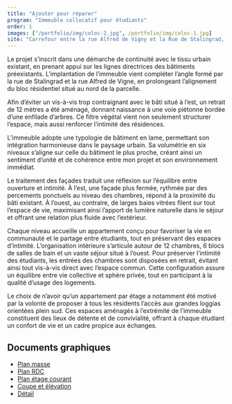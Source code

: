```yaml
---
title: "Ajouter pour réparer"
program: "Immeuble collocatif pour étudiants"
order: 1
images: ["/portfolio/img/coloc-2.jpg", /portfolio/img/coloc-1.jpg]
site: "Carrefour entre la rue Alfred de Vigny et la Rue de Stalingrad, Village olympique, Grenoble"
---
```


Le projet s’inscrit dans une démarche de continuité avec le tissu urbain existant, en prenant appui sur les lignes directrices des bâtiments préexistants. L’implantation de l’immeuble vient compléter l’angle formé par la rue de Stalingrad et la rue Alfred de Vigne, en prolongeant l’alignement du bloc résidentiel situé au nord de la parcelle.

Afin d’éviter un vis-à-vis trop contraignant avec le bâti situé à l’est, un retrait de 12 mètres a été aménagé, donnant naissance à une voie piétonne bordée d’une enfilade d’arbres. Ce filtre végétal vient non seulement structurer l’espace, mais aussi renforcer l’intimité des résidences.

L’immeuble adopte une typologie de bâtiment en lame, permettant son intégration harmonieuse dans le paysage urbain. Sa volumétrie en six niveaux s’aligne sur celle du bâtiment le plus proche, créant ainsi un sentiment d’unité et de cohérence entre mon projet et son environnement immédiat. 

Le traitement des façades traduit une réflexion sur l’équilibre entre ouverture et intimité. À l’est, une façade plus fermée, rythmée par des percements ponctuels au niveau des chambres, répond à la proximité du bâti existant. À l’ouest, au contraire, de larges baies vitrées filent sur tout l’espace de vie, maximisant ainsi l’apport de lumière naturelle dans le séjour et offrant une relation plus fluide avec l’extérieur.

Chaque niveau accueille un appartement conçu pour favoriser la vie en communauté et le partage entre étudiants, tout en préservant des espaces d’intimité. L’organisation intérieure s’articule autour de 12 chambres, 6 blocs de salles de bain et un vaste séjour situé à l’ouest. Pour préserver l’intimité des étudiants, les entrées des chambres sont disposées en retrait, évitant ainsi tout vis-à-vis direct avec l’espace commun. Cette configuration assure un équilibre entre vie collective et sphère privée, tout en participant à la qualité d’usage des logements.

Le choix de n’avoir qu’un appartement par étage a notamment été motivé par la volonté de proposer à tous les résidents l’accès aux grandes loggias orientées plein sud. Ces espaces aménagés à l’extrémité de l’immeuble constituent des lieux de détente et de convivialité, offrant à chaque étudiant un confort de vie et un cadre propice aux échanges. 

## Documents graphiques
- [Plan masse](/portfolio/pdf/VIAUD_Alice_plan_masse.pdf)
- [Plan RDC](/portfolio/pdf/VIAUD_Alice_plan_rdc.pdf)
- [Plan étage courant](/portfolio/pdf/VIAUD_Alice_étage_courant.pdf)
- [Coupe et élévation](/portfolio/pdf/VIAUD_Alice_façade_coupe.pdf)
- [Détail](/portfolio/pdf/VIAUD_Alice_planche_détail.pdf)